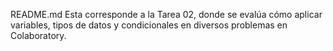 README.md
Esta corresponde a la Tarea 02, donde se evalúa cómo aplicar variables, tipos de datos y condicionales en diversos problemas en Colaboratory.